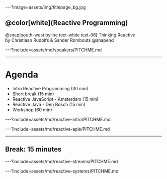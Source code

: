 ---?image=assets/img/titlepage_bg.jpg
## @color[white](Reactive Programming)

@snap[south-west byline text-white text-06]
Thinking Reactive
</br>
by Christiaan Rudolfs & Sander Rombouts
@snapend

---?include=assets/md/speakers/PITCHME.md

---
# Agenda
- Intro Reactive Programming (30 min)
- Short break (15 min)
- Reactive JavaScript - Amsterdam (15 min)
- Reactive Java - Den Bosch (15 min)
- Workshop (60 min)

---?include=assets/md/reactive-intro/PITCHME.md

---?include=assets/md/reactive-apis/PITCHME.md

---
## Break: 15 minutes

---?include=assets/md/reactive-streams/PITCHME.md

---?include=assets/md/reactive-systems/PITCHME.md
